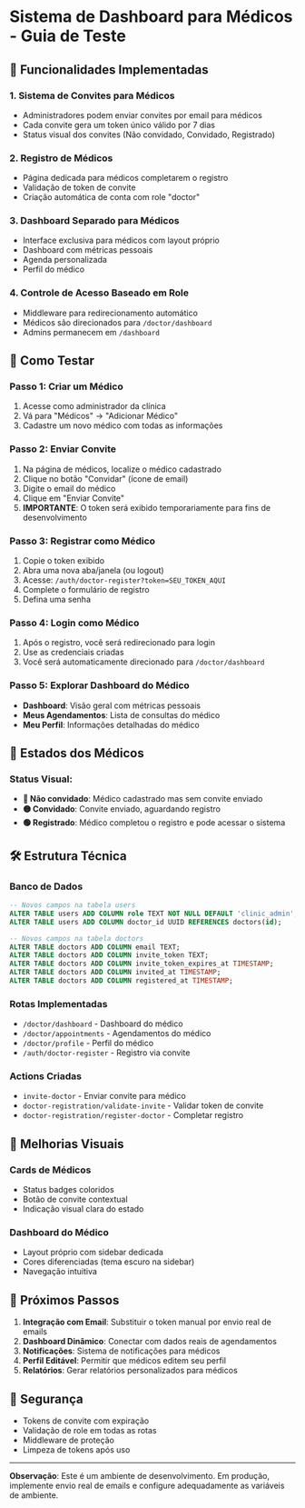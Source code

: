 # Sistema de Dashboard para Médicos - Guia de Teste

## 🎯 Funcionalidades Implementadas

### 1. **Sistema de Convites para Médicos**
- Administradores podem enviar convites por email para médicos
- Cada convite gera um token único válido por 7 dias
- Status visual dos convites (Não convidado, Convidado, Registrado)

### 2. **Registro de Médicos**
- Página dedicada para médicos completarem o registro
- Validação de token de convite
- Criação automática de conta com role "doctor"

### 3. **Dashboard Separado para Médicos**
- Interface exclusiva para médicos com layout próprio
- Dashboard com métricas pessoais
- Agenda personalizada
- Perfil do médico

### 4. **Controle de Acesso Baseado em Role**
- Middleware para redirecionamento automático
- Médicos são direcionados para `/doctor/dashboard`
- Admins permanecem em `/dashboard`

## 🧪 Como Testar

### Passo 1: Criar um Médico
1. Acesse como administrador da clínica
2. Vá para "Médicos" → "Adicionar Médico"
3. Cadastre um novo médico com todas as informações

### Passo 2: Enviar Convite
1. Na página de médicos, localize o médico cadastrado
2. Clique no botão "Convidar" (ícone de email)
3. Digite o email do médico
4. Clique em "Enviar Convite"
5. **IMPORTANTE**: O token será exibido temporariamente para fins de desenvolvimento

### Passo 3: Registrar como Médico
1. Copie o token exibido
2. Abra uma nova aba/janela (ou logout)
3. Acesse: `/auth/doctor-register?token=SEU_TOKEN_AQUI`
4. Complete o formulário de registro
5. Defina uma senha

### Passo 4: Login como Médico
1. Após o registro, você será redirecionado para login
2. Use as credenciais criadas
3. Você será automaticamente direcionado para `/doctor/dashboard`

### Passo 5: Explorar Dashboard do Médico
- **Dashboard**: Visão geral com métricas pessoais
- **Meus Agendamentos**: Lista de consultas do médico
- **Meu Perfil**: Informações detalhadas do médico

## 🔄 Estados dos Médicos

### Status Visual:
- **🔴 Não convidado**: Médico cadastrado mas sem convite enviado
- **🟡 Convidado**: Convite enviado, aguardando registro
- **🟢 Registrado**: Médico completou o registro e pode acessar o sistema

## 🛠 Estrutura Técnica

### Banco de Dados
```sql
-- Novos campos na tabela users
ALTER TABLE users ADD COLUMN role TEXT NOT NULL DEFAULT 'clinic_admin';
ALTER TABLE users ADD COLUMN doctor_id UUID REFERENCES doctors(id);

-- Novos campos na tabela doctors
ALTER TABLE doctors ADD COLUMN email TEXT;
ALTER TABLE doctors ADD COLUMN invite_token TEXT;
ALTER TABLE doctors ADD COLUMN invite_token_expires_at TIMESTAMP;
ALTER TABLE doctors ADD COLUMN invited_at TIMESTAMP;
ALTER TABLE doctors ADD COLUMN registered_at TIMESTAMP;
```

### Rotas Implementadas
- `/doctor/dashboard` - Dashboard do médico
- `/doctor/appointments` - Agendamentos do médico
- `/doctor/profile` - Perfil do médico
- `/auth/doctor-register` - Registro via convite

### Actions Criadas
- `invite-doctor` - Enviar convite para médico
- `doctor-registration/validate-invite` - Validar token de convite
- `doctor-registration/register-doctor` - Completar registro

## 🎨 Melhorias Visuais

### Cards de Médicos
- Status badges coloridos
- Botão de convite contextual
- Indicação visual clara do estado

### Dashboard do Médico
- Layout próprio com sidebar dedicada
- Cores diferenciadas (tema escuro na sidebar)
- Navegação intuitiva

## 🚀 Próximos Passos

1. **Integração com Email**: Substituir o token manual por envio real de emails
2. **Dashboard Dinâmico**: Conectar com dados reais de agendamentos
3. **Notificações**: Sistema de notificações para médicos
4. **Perfil Editável**: Permitir que médicos editem seu perfil
5. **Relatórios**: Gerar relatórios personalizados para médicos

## 🔐 Segurança

- Tokens de convite com expiração
- Validação de role em todas as rotas
- Middleware de proteção
- Limpeza de tokens após uso

---

**Observação**: Este é um ambiente de desenvolvimento. Em produção, implemente envio real de emails e configure adequadamente as variáveis de ambiente.
